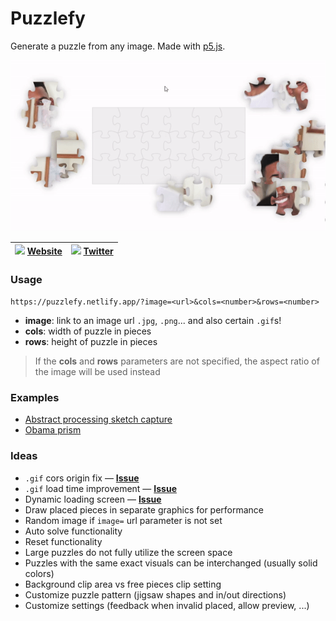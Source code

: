 # Puzzlefy
Generate a puzzle from any image. Made with [p5.js](https://p5js.org/).

![](demo.gif)

|<img src=https://github.com/Rush/Font-Awesome-SVG-PNG/blob/master/black/svg/globe.svg height=14> [Website](https://puzzlefy.netlify.app) | <img src=https://github.com/Rush/Font-Awesome-SVG-PNG/blob/master/black/svg/twitter.svg height=14> [Twitter](https://twitter.com/Puzzle_fy)|
|---|---|

### Usage
`https://puzzlefy.netlify.app/?image=<url>&cols=<number>&rows=<number>`
- **image**: link to an image url `.jpg`, `.png`... and also certain `.gif`s!
- **cols**: width of puzzle in pieces
- **rows**: height of puzzle in pieces

> If the **cols** and **rows** parameters are not specified, the aspect ratio of the image will be used instead

### Examples
- [Abstract processing sketch capture](https://puzzlefy.netlify.app/?image=https://media.discordapp.net/attachments/216616558301151232/902992543376101386/sdfgh3453634.png&cols=5&rows=4)
- [Obama prism](https://puzzlefy.netlify.app/?image=https://c.tenor.com/1g50P-G_JicAAAAC/obama-triangle.gif&cols=4&rows=4)

### Ideas
* `.gif` cors origin fix ― [**Issue**](https://github.com/Stephcraft/Puzzlefy/issues/1)
* `.gif` load time improvement ― [**Issue**](https://github.com/Stephcraft/Puzzlefy/issues/3)
* Dynamic loading screen ― [**Issue**](https://github.com/Stephcraft/Puzzlefy/issues/2)
* Draw placed pieces in separate graphics for performance
* Random image if `image=` url parameter is not set
* Auto solve functionality
* Reset functionality
* Large puzzles do not fully utilize the screen space
* Puzzles with the same exact visuals can be interchanged (usually solid colors)
* Background clip area vs free pieces clip setting
* Customize puzzle pattern (jigsaw shapes and in/out directions)
* Customize settings (feedback when invalid placed, allow preview, ...)
